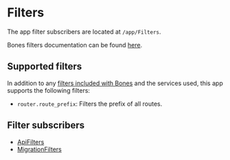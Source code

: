 # Filters

The app filter subscribers are located at `/app/Filters`.

Bones filters documentation can be found [here](https://github.com/bayfrontmedia/bones/blob/master/docs/services/filters.md).

## Supported filters

In addition to any [filters included with Bones](https://github.com/bayfrontmedia/bones/blob/dev/docs/services/filters.md#filters) and the services used, 
this app supports the following filters:

- `router.route_prefix`: Filters the prefix of all routes.

## Filter subscribers

- [ApiFilters](apifilters.md)
- [MigrationFilters](migrationfilters.md)